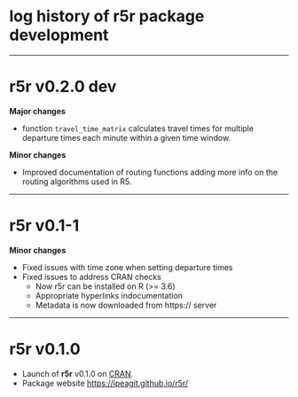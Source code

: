 # log history of r5r package development


-------------------------------------------------------
# r5r v0.2.0 dev

**Major changes**

* function `travel_time_matrix` calculates travel times for multiple departure 
times each minute within a given time window.

**Minor changes**
* Improved documentation of routing functions adding more info on the routing algorithms used in R5.



-------------------------------------------------------
# r5r v0.1-1

**Minor changes**
* Fixed issues with time zone when setting departure times
* Fixed issues to address CRAN checks
  * Now r5r can be installed on R (>= 3.6)
  * Appropriate hyperlinks indocumentation
  * Metadata is now downloaded from https:// server



-------------------------------------------------------
# r5r v0.1.0

* Launch of **r5r** v0.1.0 on [CRAN](https://CRAN.R-project.org/package=r5r).
* Package website https://ipeagit.github.io/r5r/
